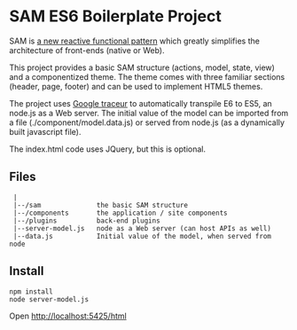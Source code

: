 # SAM ES6 Boilerplate Project

SAM is [a new reactive functional pattern](http://sam.js.org) which greatly simplifies the architecture of front-ends (native or Web).

This project provides a basic SAM structure (actions, model, state, view) and a componentized theme. The theme comes with three familiar sections (header, page, footer) and can be used to implement HTML5 themes.

The project uses [Google traceur](https://github.com/google/traceur-compiler) to automatically transpile E6 to ES5, an node.js as a Web server. The initial value of the model can be imported from a file (./component/model.data.js) or served from node.js (as a dynamically built javascript file).

The index.html code uses JQuery, but this is optional.

## Files

```
 |
 |--/sam              the basic SAM structure
 |--/components       the application / site components
 |--/plugins          back-end plugins
 |--server-model.js   node as a Web server (can host APIs as well)
 |--data.js           Initial value of the model, when served from node
 ```

## Install

 ```
 npm install
 node server-model.js
 ```

 Open [http://localhost:5425/html](http://localhost:5425/html)
